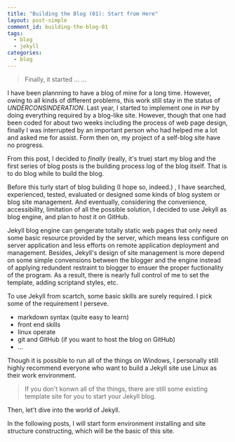 ```yaml
---
title: "Building the Blog (01): Start from Here"
layout: post-simple
comment_id: building-the-blog-01
tags:
  - blog
  - jekyll
categories:
  - blog
---
```


> Finally, it started \... \...

I have been plannning to have a blog of mine for
a long time. However, owing to all kinds of different 
problems, this work still stay in the status of
*UNDERCONSINDERATION*. Last year, I started to 
implement one in `PHP` by doing everything required 
by a blog-like site. However, though that one had been
coded for about two weeks including the process of 
web page design, finally I was interrupted by an 
important person who had helped me a lot and asked 
me for assist. Form then on, my project of a self-blog
site have no progress.

<!-- more -->

From this post, I decided to *finally* (really, it\'s true) 
start my blog and the first series of blog posts is 
the building process log of the blog itself. That is to do
blog while to build the blog.

Before this turly start of blog buliding (I hope so,
indeed.) , I have searched, experienced, tested, evaluated 
or designed some kinds of blog system or blog site
management. And eventually, considering the convenience,
accessibility, limitation of all the possible solution, I
decided to use Jekyll as blog engine, and plan to host it
on GitHub.

Jekyll blog engine can gengerate totally static web pages
that only need some basic resource provided by the server,
which means less configure on server application and less 
efforts on remote application deployment and management.
Besides, Jekyll\'s design of site management is more depend
on some simple convensions between the blogger and the 
engine instead of applying redundent restraint to blogger
to ensuer the proper fuctionality of the program. As a
result, there is nearly full control of me to set the
template, adding scriptand styles, etc.

To use Jekyll from scartch, some basic skills are surely 
required. I pick some of the requirement I perseve.

 * markdown syntax (quite easy to learn)
 * front end skills
 * linux operate
 * git and GitHub (if you want to host the blog on GitHub)
 * \...

Though it is possible to run all of the things on Windows,
I personally still highly recommend everyone who want to 
build a Jekyll site use Linux as their work environment.

> If you don\'t konwn all of the things, there are still some 
> existing template site for you to start your Jekyll blog.

Then, let\'t dive into the world of Jekyll. 

In the following posts, I will start form environment 
installing and site structure constructing, which will 
be the basic of this site. 

